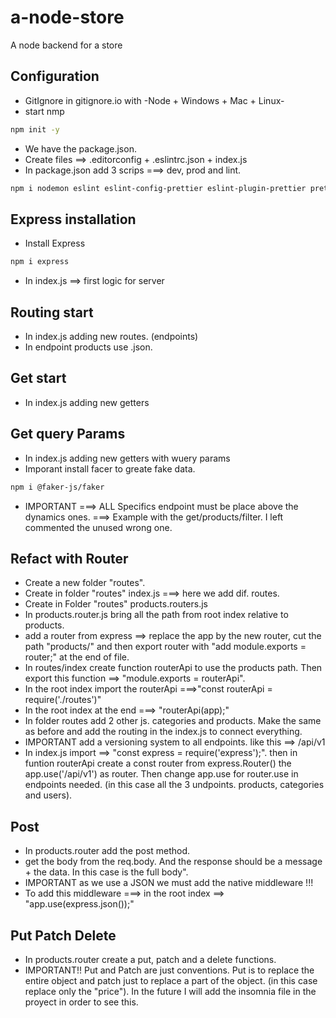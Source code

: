 # a-node-store
A node backend for a store

## Configuration
- GitIgnore in gitignore.io with -Node + Windows + Mac + Linux-
- start nmp
```sh
npm init -y
```
- We have the package.json.
- Create files ==> .editorconfig + .eslintrc.json + index.js
- In package.json add 3 scrips ===> dev, prod and lint.
```sh
npm i nodemon eslint eslint-config-prettier eslint-plugin-prettier prettier -D
```

## Express installation
- Install Express
```sh
npm i express
```
- In index.js ==> first logic for server 

## Routing start
- In index.js adding new routes. (endpoints)
- In endpoint products use .json.

## Get start
- In index.js adding new getters

## Get query Params
- In index.js adding new getters with wuery params
- Imporant install facer to greate fake data.
```sh
npm i @faker-js/faker
```
- IMPORTANT ===> ALL Specifics endpoint must be place above the dynamics ones. ===> Example with the get/products/filter. I left commented the unused wrong one.

## Refact with Router 
- Create a new folder "routes".
- Create in folder "routes" index.js ===> here we add dif. routes. 
- Create in Folder "routes" products.routers.js 
- In products.router.js bring all the path from root index relative to products.
- add a router from express ==> replace the app by the new router, cut the path "products/" and then export router with "add module.exports = router;" at the end of file.
- In routes/index create function routerApi to use the products path. Then export this function ==> "module.exports = routerApi".
- In the root index import the routerApi ===>"const routerApi = require('./routes')"
- In the root index at the end ===> "routerApi(app);"
- In folder routes add 2 other js.  categories and products. Make the same as before and add the routing in the index.js to connect everything.
- IMPORTANT add a versioning system to all endpoints. like this ==> /api/v1 
- In index.js import ==> "const express = require('express');". then in funtion routerApi create a const router from express.Router() the app.use('/api/v1') as router. Then change app.use for router.use in endpoints needed. (in this case all the 3 undpoints. products, categories and users).

## Post 
- In products.router add the post method.
- get the body from the req.body. And the response should be a message + the data. In this case is the full body".
- IMPORTANT as we use a JSON we must add the native middleware !!!
- To add this middleware ===> in the root index ==> "app.use(express.json());"

## Put Patch Delete 
- In products.router create a put, patch and a delete functions.
- IMPORTANT!! Put and Patch are just conventions. Put is to replace the entire object and patch just to replace a part of the object. (in this case replace only the "price").
In the future I will add the insomnia file in the proyect in order to see this.

 
